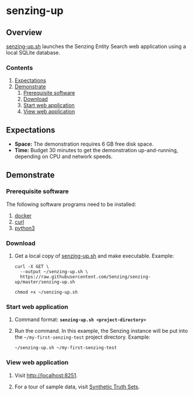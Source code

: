 # senzing-up

## Overview

[senzing-up.sh](senzing-up.sh) launches the Senzing Entity Search web application using a local SQLite database.

### Contents

1. [Expectations](#expectations)
1. [Demonstrate](#demonstrate)
    1. [Prerequisite software](#prerequisite-software)
    1. [Download](#download)
    1. [Start web application](#start-web-application)
    1. [View web application](#view-web-application)

## Expectations

- **Space:** The demonstration requires 6 GB free disk space.
- **Time:** Budget 30 minutes to get the demonstration up-and-running, depending on CPU and network speeds.

## Demonstrate

### Prerequisite software

The following software programs need to be installed:

1. [docker](https://github.com/Senzing/knowledge-base/blob/master/HOWTO/install-docker.md)
1. [curl](https://github.com/Senzing/knowledge-base/blob/master/HOWTO/install-curl.md)
1. [python3](https://github.com/Senzing/knowledge-base/blob/master/HOWTO/install-python-3.md)

### Download

1. Get a local copy of
   [senzing-up.sh](https://raw.githubusercontent.com/Senzing/senzing-up/master/senzing-up.sh)
   and make executable.
   Example:

    ```console
    curl -X GET \
      --output ~/senzing-up.sh \
      https://raw.githubusercontent.com/Senzing/senzing-up/master/senzing-up.sh

    chmod +x ~/senzing-up.sh
    ```

### Start web application

1. Command format: **`senzing-up.sh <project-directory>`**
1. Run the command.
   In this example, the Senzing instance will be put into the `~/my-first-senzing-test` project directory.
   Example:

   ```console
   ~/senzing-up.sh ~/my-first-senzing-test
   ```

### View web application

1. Visit [http://localhost:8251](http://localhost:8251).

1. For a tour of sample data, visit
   [Synthetic Truth Sets](https://senzing.zendesk.com/hc/en-us/articles/360047940434-Synthetic-Truth-Sets).
